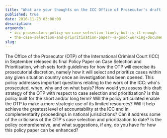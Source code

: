 ```yaml
---
title: "What are your thoughts on the ICC Office of Prosecutor's draft Policy on Case Selection and Priortisation?"
published: true
date: 2016-11-23 03:08:00
description:
arguendo:
  - icc-prosecutors-policy-on-case-selection-timely-but-is-it-enough
  - the-case-selection-and-prioritisation-paper--a-good-working-document-of-the-office-of-the-prosecutor
slug:
---
```



The Office of the Prosecutor (OTP) of the International Criminal Court (ICC) in September released its final Policy Paper on Case Selection and Prioritisation, which sets forth guidelines for how the OTP will exercise its prosecutorial discretion, namely how it will select and prioritize cases within any given situation country once an investigation has been opened. This policy addresses important questions relating to the work of the ICC: who's prosecuted, when, why and on what basis? How would you assess this draft strategy of the OTP with respect to case selection and prioritization? Is this policy built for the short and/or long term? Will the policy articulated enable the OTP to make a more strategic use of its limited resources? Will it help achieve the greatest level of accountability at the ICC and in complementarity proceedings in national jurisdictions? Can it address some of the criticisms of the OTP's case selection and prioritization to date? Is the policy comprehensive, and what suggestions, if any, do you have for how this policy paper can be enhanced?